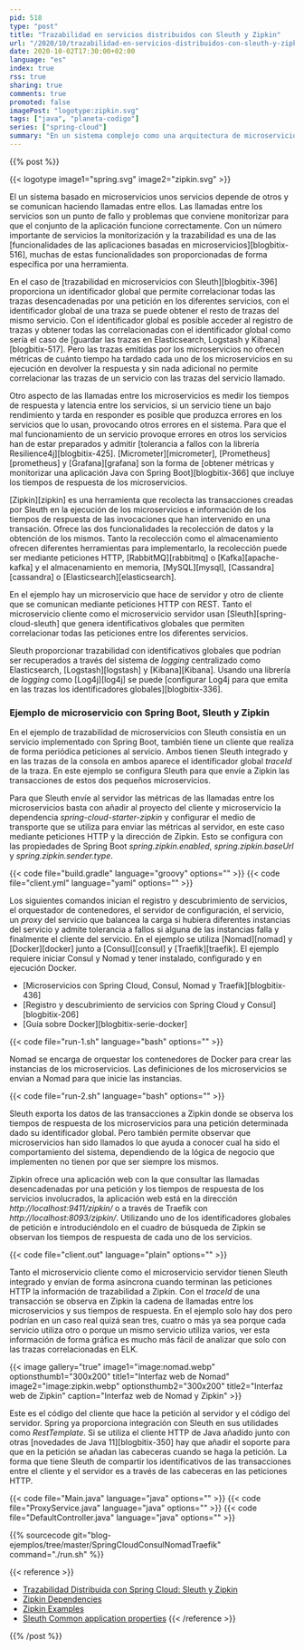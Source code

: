 ```yaml
---
pid: 518
type: "post"
title: "Trazabilidad en servicios distribuidos con Sleuth y Zipkin"
url: "/2020/10/trazabilidad-en-servicios-distribuidos-con-sleuth-y-zipkin/"
date: 2020-10-02T17:30:00+02:00
language: "es"
index: true
rss: true
sharing: true
comments: true
promoted: false
imagePost: "logotype:zipkin.svg"
tags: ["java", "planeta-codigo"]
series: ["spring-cloud"]
summary: "En un sistema complejo como una arquitectura de microservicios medir los tiempos de respuesta de cada uno de ellos ayuda a identificar si alguno se está comportando de forma anómala. Sleuth permite asignar un identificador global que es compartido por todos los microservicios invocados en la misma transacción, permite exportar los tiempos de respuesta a Zipkin que ofrece un panel web en el que identificar que llamadas se han hecho entre microservicios y cuales han sido sus tiempos de respuesta."
---
```


{{% post %}}

{{< logotype image1="spring.svg" image2="zipkin.svg" >}}

El un sistema basado en microservicios unos servicios depende de otros y se comunican haciendo llamadas entre ellos. Las llamadas entre los servicios son un punto de fallo y problemas que conviene monitorizar para que el conjunto de la aplicación funcione correctamente. Con un número importante de servicios la monitorización y la trazabilidad es una de las [funcionalidades de las aplicaciones basadas en microservicios][blogbitix-516], muchas de estas funcionalidades son proporcionadas de forma específica por una herramienta.

En el caso de [trazabilidad en microservicios con Sleuth][blogbitix-396] proporciona un identificador global que permite correlacionar todas las trazas desencadenadas por una petición en los diferentes servicios, con el identificador global de una traza se puede obtener el resto de trazas del mismo servicio. Con el identificador global es posible acceder al registro de trazas y obtener todas las correlacionadas con el identificador global como sería el caso de [guardar las trazas en Elasticsearch, Logstash y Kibana][blogbitix-517]. Pero las trazas emitidas por los microservicios no ofrecen métricas de cuánto tiempo ha tardado cada uno de los microservicios en su ejecución en devolver la respuesta y sin nada adicional no permite correlacionar las trazas de un servicio con las trazas del servicio llamado.

Otro aspecto de las llamadas entre los microservicios es medir los tiempos de respuesta y latencia entre los servicios, si un servicio tiene un bajo rendimiento y tarda en responder es posible que produzca errores en los servicios que lo usan, provocando otros errores en el sistema. Para que el mal funcionamiento de un servicio provoque errores en otros los servicios han de estar preparados y admitir [tolerancia a fallos con la librería Resilience4j][blogbitix-425]. [Micrometer][micrometer], [Prometheus][prometheus] y [Grafana][grafana] son la forma de [obtener métricas y monitorizar una aplicación Java con Spring Boot][blogbitix-366] que incluye los tiempos de respuesta de los microservicios.

[Zipkin][zipkin] es una herramienta que recolecta las transacciones creadas por Sleuth en la ejecución de los microservicios e información de los tiempos de respuesta de las invocaciones que han intervenido en una transación. Ofrece las dos funcionalidades la recolección de datos y la obtención de los mismos. Tanto la recolección como el almacenamiento ofrecen diferentes herramientas para implementarlo, la recolección puede ser mediante peticiones HTTP, [RabbitMQ][rabbitmq] o [Kafka][apache-kafka] y el almacenamiento en memoria, [MySQL][mysql], [Cassandra][cassandra] o [Elasticsearch][elasticsearch].

En el ejemplo hay un microservicio que hace de servidor y otro de cliente que se comunican mediante peticiones HTTP con REST. Tanto el microservicio cliente como el microservicio servidor usan [Sleuth][spring-cloud-sleuth] que genera identificativos globales que permiten correlacionar todas las peticiones entre los diferentes servicios.

Sleuth proporcionar trazabilidad con identificativos globales que podrían ser recuperados a través del sistema de _logging_ centralizado como Elasticsearch, [Logstash][logstash] y [Kibana][Kibana]. Usando una librería de _logging_ como [Log4j][log4j] se puede [configurar Log4j para que emita en las trazas los identificadores globales][blogbitix-336].

### Ejemplo de microservicio con Spring Boot, Sleuth y Zipkin

En el ejemplo de trazabilidad de microservicios con Sleuth consistía en un servicio implementado con Spring Boot, también tiene un cliente que realiza de forma periódica peticiones al servicio. Ambos tienen Sleuth integrado y en las trazas de la consola en ambos aparece el identificador global _traceId_ de la traza. En este ejemplo se configura Sleuth para que envíe a Zipkin las transacciones de estos dos pequeños microservicios.

Para que Sleuth envíe al servidor las métricas de las llamadas entre los microservicios basta con añadir al proyecto del cliente y microservicio la dependencia _spring-cloud-starter-zipkin_ y configurar el medio de transporte que se utiliza para enviar las métricas al servidor, en este caso mediante peticiones HTTP y la dirección de Zipkin. Esto se configura con las propiedades de Spring Boot _spring.zipkin.enabled_, _spring.zipkin.baseUrl_ y _spring.zipkin.sender.type_.

{{< code file="build.gradle" language="groovy" options="" >}}
{{< code file="client.yml" language="yaml" options="" >}}

Los siguientes comandos inician el registro y descubrimiento de servicios, el orquestador de contenedores, el servidor de configuración, el servicio, un _proxy_ del servicio que balancea la carga si hubiera diferentes instancias del servicio y admite tolerancia a fallos si alguna de las instancias falla y finalmente el cliente del servicio. En el ejemplo se utiliza [Nomad][nomad] y [Docker][docker] junto a [Consul][consul] y [Traefik][traefik]. El ejemplo requiere iniciar Consul y Nomad y tener instalado, configurado y en ejecución Docker.

* [Microservicios con Spring Cloud, Consul, Nomad y Traefik][blogbitix-436]
* [Registro y descubrimiento de servicios con Spring Cloud y Consul][blogbitix-206]
* [Guía sobre Docker][blogbitix-serie-docker]

{{< code file="run-1.sh" language="bash" options="" >}}

Nomad se encarga de orquestar los contenedores de Docker para crear las instancias de los microservicios. Las definiciones de los microservicios se envian a Nomad para que inicie las instancias.

{{< code file="run-2.sh" language="bash" options="" >}}

Sleuth exporta los datos de las transacciones a Zipkin donde se observa los tiempos de respuesta de los microservicios para una petición determinada dado su identificador global. Pero también permite observar que microservicios han sido llamados lo que ayuda a conocer cual ha sido el comportamiento del sistema, dependiendo de la lógica de negocio que implementen no tienen por que ser siempre los mismos.

Zipkin ofrece una aplicación web con la que consultar las llamadas desencadenadas por una petición y los tiempos de respuesta de los servicios involucrados, la aplicación web está en la dirección _http://localhost:9411/zipkin/_ o a través de Traefik con _http://localhost:8093/zipkin/_. Utilizando uno de los identificadores globales de petición e introduciéndolo en el cuadro de búsqueda de Zipkin se observan los tiempos de respuesta de cada uno de los servicios.

{{< code file="client.out" language="plain" options="" >}}

Tanto el microservicio cliente como el microservicio servidor tienen Sleuth integrado y envían de forma asíncrona cuando terminan las peticiones HTTP la información de trazabilidad a Zipkin. Con el _traceId_ de una transacción se observa en Zipkin la cadena de llamadas entre los microservicios y sus tiempos de respuesta. En el ejemplo solo hay dos pero podrían en un caso real quizá sean tres, cuatro o más ya sea porque cada servicio utiliza otro o porque un mismo servicio utiliza varios, ver esta información de forma gráfica es mucho más fácil de analizar que solo con las trazas correlacionadas en ELK.

{{< image
    gallery="true"
    image1="image:nomad.webp" optionsthumb1="300x200" title1="Interfaz web de Nomad"
    image2="image:zipkin.webp" optionsthumb2="300x200" title2="Interfaz web de Zipkin"
    caption="Interfaz web de Nomad y Zipkin" >}}

Este es el código del cliente que hace la petición al servidor y el código del servidor. Spring ya proporciona integración con Sleuth en sus utilidades como _RestTemplate_. Si se utiliza el cliente HTTP de Java añadido junto con otras [novedades de Java 11][blogbitix-350] hay que añadir el soporte para que en la petición se añadan las cabeceras cuando se haga la petición. La forma que tiene Sleuth de compartir los identificativos de las transacciones entre el cliente y el servidor es a través de las cabeceras en las peticiones HTTP.

{{< code file="Main.java" language="java" options="" >}}
{{< code file="ProxyService.java" language="java" options="" >}}
{{< code file="DefaultController.java" language="java" options="" >}}

{{% sourcecode git="blog-ejemplos/tree/master/SpringCloudConsulNomadTraefik" command="./run.sh" %}}

{{< reference >}}
* [Trazabilidad Distribuida con Spring Cloud: Sleuth y Zipkin](https://www.paradigmadigital.com/dev/trazabilidad-distribuida-spring-cloud-sleuth-zipkin/)
* [Zipkin Dependencies](https://github.com/openzipkin/zipkin-dependencies)
* [Zipkin Examples](https://github.com/openzipkin?utf8=%E2%9C%93&q=example)
* [Sleuth Common application properties](https://docs.spring.io/spring-cloud-sleuth/docs/2.2.5.RELEASE/reference/html/appendix.html)
{{< /reference >}}

{{% /post %}}
